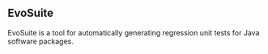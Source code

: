 ## EvoSuite

EvoSuite is a tool for automatically generating regression unit tests for Java software packages.
